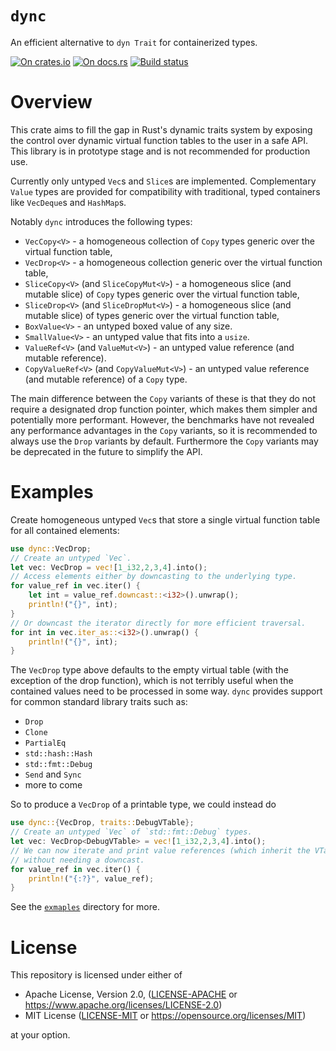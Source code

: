 # `dync`

An efficient alternative to `dyn Trait` for containerized types.

[![On crates.io](https://img.shields.io/crates/v/dync.svg)](https://crates.io/crates/dync)
[![On docs.rs](https://docs.rs/dync/badge.svg)](https://docs.rs/dync/)
[![Build status](https://github.com/elrnv/dync/workflows/CI/badge.svg)](https://github.com/elrnv/dync/actions?query=workflow%3ACI)

# Overview

This crate aims to fill the gap in Rust's dynamic traits system by exposing the control over dynamic
virtual function tables to the user in a safe API. This library is in prototype stage and is not
recommended for production use.

Currently only untyped `Vec`s and `Slice`s are implemented. Complementary `Value` types
are provided for compatibility with traditional, typed containers like `VecDeque`s and `HashMap`s.

Notably `dync` introduces the following types:
 - `VecCopy<V>` - a homogeneous collection of `Copy` types generic over the virtual function table, 
 - `VecDrop<V>` - a homogeneous collection generic over the virtual function table, 
 - `SliceCopy<V>` (and `SliceCopyMut<V>`) - a homogeneous slice (and mutable slice) of `Copy` types generic over the virtual function table, 
 - `SliceDrop<V>` (and `SliceDropMut<V>`) - a homogeneous slice (and mutable slice) of types generic over the virtual function table, 
 - `BoxValue<V>` - an untyped boxed value of any size.
 - `SmallValue<V>` - an untyped value that fits into a `usize`.
 - `ValueRef<V>` (and `ValueMut<V>`) - an untyped value reference (and mutable reference).
 - `CopyValueRef<V>` (and `CopyValueMut<V>`) - an untyped value reference (and mutable reference) of
   a `Copy` type.

The main difference between the `Copy` variants of these is that they do not require a designated drop
function pointer, which makes them simpler and potentially more performant. However, the benchmarks
have not revealed any performance advantages in the `Copy` variants, so it is recommended to always
use the `Drop` variants by default. Furthermore the `Copy` variants may be deprecated in the future to
simplify the API.


# Examples

Create homogeneous untyped `Vec`s that store a single virtual function table for all contained
elements:
```rust
use dync::VecDrop;
// Create an untyped `Vec`.
let vec: VecDrop = vec![1_i32,2,3,4].into();
// Access elements either by downcasting to the underlying type.
for value_ref in vec.iter() {
    let int = value_ref.downcast::<i32>().unwrap();
    println!("{}", int);
}
// Or downcast the iterator directly for more efficient traversal.
for int in vec.iter_as::<i32>().unwrap() {
    println!("{}", int);
}
```

The `VecDrop` type above defaults to the empty virtual table (with the exception of the drop
function), which is not terribly useful when the contained values need to be processed in
some way.  `dync` provides support for common standard library traits such as:
- `Drop`
- `Clone`
- `PartialEq`
- `std::hash::Hash`
- `std::fmt::Debug`
- `Send` and `Sync`
- more to come

So to produce a `VecDrop` of a printable type, we could instead do
```rust
use dync::{VecDrop, traits::DebugVTable};
// Create an untyped `Vec` of `std::fmt::Debug` types.
let vec: VecDrop<DebugVTable> = vec![1_i32,2,3,4].into();
// We can now iterate and print value references (which inherit the VTable from the container)
// without needing a downcast.
for value_ref in vec.iter() {
    println!("{:?}", value_ref);
}
```

See the [`exmaples`](/tree/master/examples) directory for more.

# License

This repository is licensed under either of

 * Apache License, Version 2.0, ([LICENSE-APACHE](LICENSE-APACHE) or https://www.apache.org/licenses/LICENSE-2.0)
 * MIT License ([LICENSE-MIT](LICENSE-MIT) or https://opensource.org/licenses/MIT)

at your option.
